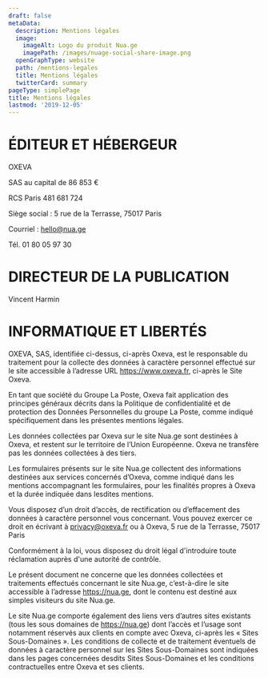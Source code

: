 ```yaml
---
draft: false
metaData:
  description: Mentions légales
  image:
    imageAlt: Logo du produit Nua.ge
    imagePath: /images/nuage-social-share-image.png
  openGraphType: website
  path: /mentions-legales
  title: Mentions légales
  twitterCard: summary
pageType: simplePage
title: Mentions légales
lastmod: '2019-12-05'
---
```

# ÉDITEUR ET HÉBERGEUR


OXEVA

SAS au capital de 86 853 €

RCS Paris 481 681 724

Siège social : 5 rue de la Terrasse, 75017 Paris 

Courriel : hello@nua.ge 

Tél. 01 80 05 97 30


# DIRECTEUR DE LA PUBLICATION


Vincent Harmin



# INFORMATIQUE ET LIBERTÉS


OXEVA, SAS, identifiée ci-dessus, ci-après Oxeva, est le responsable du traitement pour la collecte des données à caractère personnel effectué sur le site accessible à l’adresse URL https://www.oxeva.fr, ci-après le Site Oxeva.


En tant que société du Groupe La Poste, Oxeva fait application des principes généraux décrits dans la Politique de confidentialité et de protection des Données Personnelles du groupe La Poste, comme indiqué spécifiquement dans les présentes mentions légales.


Les données collectées par Oxeva sur le site Nua.ge sont destinées à Oxeva, et restent sur le territoire de l’Union Européenne. Oxeva ne transfère pas les données collectées à des tiers.


Les formulaires présents sur le site Nua.ge collectent des informations destinées aux services concernés d’Oxeva, comme indiqué dans les mentions accompagnant les formulaires, pour les finalités propres à Oxeva et la durée indiquée dans lesdites mentions.


Vous disposez d’un droit d’accès, de rectification ou d’effacement des données à caractère personnel vous concernant. Vous pouvez exercer ce droit en écrivant à privacy@oxeva.fr ou à Oxeva, 5 rue de la Terrasse, 75017 Paris


Conformément à la loi, vous disposez du droit légal d'introduire toute réclamation auprès d'une autorité de contrôle.


Le présent document ne concerne que les données collectées et traitements effectués concernant le site Nua.ge, c’est-à-dire le site accessible à l’adresse https://nua.ge, dont le contenu est destiné aux simples visiteurs du site Nua.ge.


Le site Nua.ge comporte également des liens vers d’autres sites existants (tous les sous domaines de https://nua.ge) dont l’accès et l’usage sont notamment réservés aux clients en compte avec Oxeva, ci-après les « Sites Sous-Domaines ». Les conditions de collecte et de traitement éventuels de données à caractère personnel sur les Sites Sous-Domaines sont indiquées dans les pages concernées desdits Sites Sous-Domaines et les conditions contractuelles entre Oxeva et ses clients.
